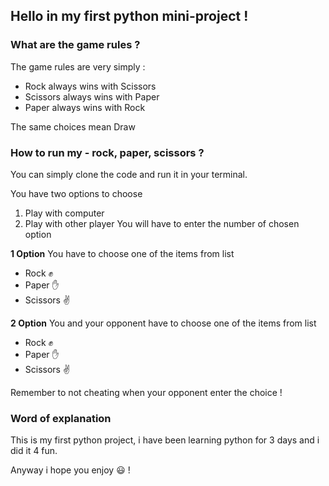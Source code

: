 ## Hello in my first python mini-project !

### What are the game rules ?

The game rules are very simply :
- Rock always wins with Scissors
- Scissors always wins with Paper
- Paper always wins with Rock

The same choices mean Draw

### How to run my - rock, paper, scissors ? 

You can simply clone the code and run it in your terminal.

You have two options to choose
1. Play with computer
2. Play with other player
You will have to enter the number of chosen option

**1 Option** You have to choose one of the items from list
- Rock ✊
- Paper ✋
- Scissors ✌️

**2 Option** You and your opponent have to choose one of the items from list
- Rock ✊
- Paper ✋
- Scissors ✌️

Remember to not cheating when your opponent enter the choice !

### Word of explanation

This is my first python project, i have been learning python for 3 days 
and i did it 4 fun.

Anyway i hope you enjoy 😃 !

